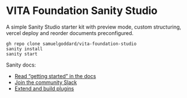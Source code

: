 # VITA Foundation Sanity Studio

A simple Sanity Studio starter kit with preview mode, custom structuring, vercel deploy and reorder documents preconfigured.

```
gh repo clone samuelgoddard/vita-foundation-studio
sanity install
sanity start
```

Sanity docs:
- [Read “getting started” in the docs](https://www.sanity.io/docs/introduction/getting-started?utm_source=readme)
- [Join the community Slack](https://slack.sanity.io/?utm_source=readme)
- [Extend and build plugins](https://www.sanity.io/docs/content-studio/extending?utm_source=readme)
